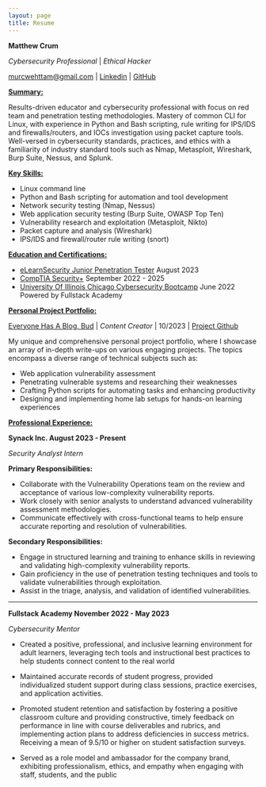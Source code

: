 ```yaml
---
layout: page
title: Resume
---
```


**Matthew Crum** 

*Cybersecurity Professional* \| *Ethical Hacker*

murcwehttam@gmail.com \| [Linkedin](https://www.linkedin.com/in/matthew-crum/) \| [GitHub](https://github.com/I-Am-Crumbles)

<ins>**Summary:** </ins>

Results-driven educator and cybersecurity professional with focus on red team and penetration testing
methodologies. Mastery of common CLI for Linux, with experience in Python and Bash scripting, rule
writing for IPS/IDS and firewalls/routers, and IOCs investigation using packet capture tools. Well-versed in
cybersecurity standards, practices, and ethics with a familiarity of industry standard tools such as Nmap,
Metasploit, Wireshark, Burp Suite, Nessus, and Splunk.


<ins> **Key Skills:** </ins>

* Linux command line
* Python and Bash scripting for automation and tool development
* Network security testing (Nmap, Nessus)
* Web application security testing (Burp Suite, OWASP Top Ten)
* Vulnerability research and exploitation (Metasploit, Nikto)
* Packet capture and analysis (Wireshark)
* IPS/IDS and firewall/router rule writing (snort)


<ins>**Education and Certifications:** </ins>

* [eLearnSecurity Junior Penetration Tester](https://drive.google.com/file/d/16Ov_ie0hru6pSnCkNC3qBgQXHaxtEa4E/view) August 2023 
* [CompTIA Security+](https://drive.google.com/file/d/1CjmY6Xq3lYi-E_fNmFOvElqVXXoVaCqX/view?usp=sharing) September 2022 - 2025
* [University Of Illinois Chicago Cybersecurity Bootcamp](https://drive.google.com/file/d/1yWiwe33rkFMimqQAnx4pAumbsDGjD5dJ/view?usp=share_link) June 2022
  Powered by Fullstack Academy


<ins> **Personal Project Portfolio:** </ins>

[Everyone Has A Blog, Bud](https://i-am-crumbles.github.io/) \| *Content Creator* \| 10/2023 \| [Project Github](https://github.com/I-Am-Crumbles/I-Am-Crumbles.github.io)

My unique and comprehensive personal project portfolio, where I showcase an array of in-depth write-ups
on various engaging projects. The topics encompass a diverse range of technical subjects such as:

* Web application vulnerability assessment
* Penetrating vulnerable systems and researching their weaknesses
* Crafting Python scripts for automating tasks and enhancing productivity
* Designing and implementing home lab setups for hands-on learning experiences


<ins> **Professional Experience:** </ins>

**Synack Inc.                                                                                                                                 August 2023 - Present**

*Security Analyst Intern*

**Primary Responsibilities:**

* Collaborate with the Vulnerability Operations team on the review and acceptance of various low-complexity vulnerability reports.
* Work closely with senior analysts to understand advanced vulnerability assessment methodologies.
* Communicate effectively with cross-functional teams to help ensure accurate reporting and resolution of vulnerabilities.

**Secondary Responsibilities:**

* Engage in structured learning and training to enhance skills in reviewing and validating high-complexity vulnerability reports.
* Gain proficiency in the use of penetration testing techniques and tools to validate vulnerabilities through exploitation.
* Assist in the triage, analysis, and validation of identified vulnerabilities.

---

**Fullstack Academy                                                                                                                          November 2022 - May 2023**

*Cybersecurity Mentor*

* Created a positive, professional, and inclusive learning environment for adult learners, leveraging tech tools and instructional best practices to help students connect content to the real world

* Maintained accurate records of student progress, provided individualized student support during class sessions, practice exercises, and application activities.

* Promoted student retention and satisfaction by fostering a positive classroom culture and providing constructive, timely feedback on performance in line with course deliverables and rubrics, and implementing action plans to address deficiencies in success metrics. Receiving a mean of 9.5/10 or higher on student satisfaction surveys.

* Served as a role model and ambassador for the company brand, exhibiting professionalism, ethics, and empathy when engaging with staff, students, and the public
